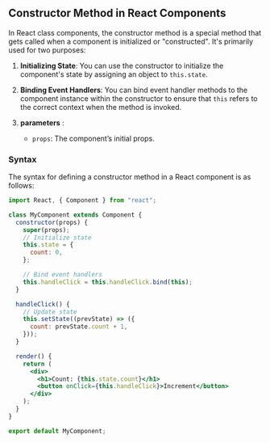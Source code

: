 ## Constructor Method in React Components

In React class components, the constructor method is a special method that gets called when a component is initialized or "constructed". It's primarily used for two purposes:

1. **Initializing State**: You can use the constructor to initialize the component's state by assigning an object to `this.state`.

2. **Binding Event Handlers**: You can bind event handler methods to the component instance within the constructor to ensure that `this` refers to the correct context when the method is invoked.

3. **parameters** :

   - `props`: The component’s initial props.

### Syntax

The syntax for defining a constructor method in a React component is as follows:

```jsx
import React, { Component } from "react";

class MyComponent extends Component {
  constructor(props) {
    super(props);
    // Initialize state
    this.state = {
      count: 0,
    };

    // Bind event handlers
    this.handleClick = this.handleClick.bind(this);
  }

  handleClick() {
    // Update state
    this.setState((prevState) => ({
      count: prevState.count + 1,
    }));
  }

  render() {
    return (
      <div>
        <h1>Count: {this.state.count}</h1>
        <button onClick={this.handleClick}>Increment</button>
      </div>
    );
  }
}

export default MyComponent;
```
